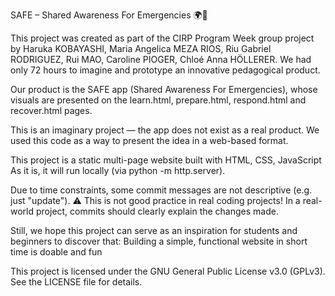 SAFE – Shared Awareness For Emergencies 🌍🚨

This project was created as part of the CIRP Program Week group project by Haruka KOBAYASHI, Maria Angelica MEZA RIOS, Riu Gabriel RODRIGUEZ, Rui MAO, Caroline PIOGER, Chloé Anna HÖLLERER. We had only 72 hours to imagine and prototype an innovative pedagogical product.

Our product is the SAFE app (Shared Awareness For Emergencies), whose visuals are presented on the learn.html, prepare.html, respond.html and recover.html pages. 

This is an imaginary project — the app does not exist as a real product.
We used this code as a way to present the idea in a web-based format.

This project is a static multi-page website built with HTML, CSS, JavaScript
As it is, it will run locally (via python -m http.server).

Due to time constraints, some commit messages are not descriptive (e.g. just "update").
⚠️ This is not good practice in real coding projects! 
In a real-world project, commits should clearly explain the changes made.

Still, we hope this project can serve as an inspiration for students and beginners to discover that:
Building a simple, functional website in short time is doable and fun

This project is licensed under the GNU General Public License v3.0 (GPLv3).
See the LICENSE file for details.
